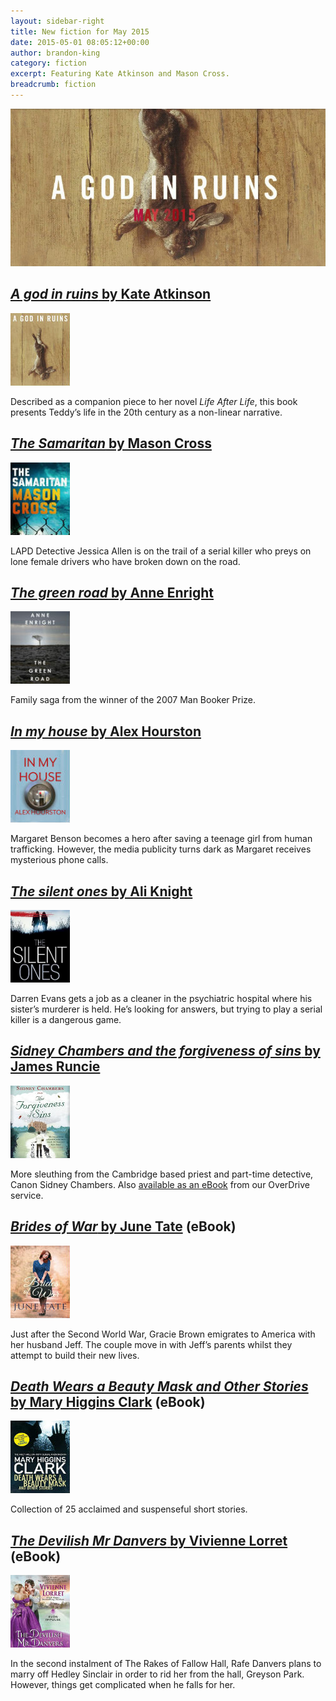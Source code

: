 ```yaml
---
layout: sidebar-right
title: New fiction for May 2015
date: 2015-05-01 08:05:12+00:00
author: brandon-king
category: fiction
excerpt: Featuring Kate Atkinson and Mason Cross.
breadcrumb: fiction
---
```

![A god in ruins by Kate Atkinson](/images/featured/featured-a-god-in-ruins.jpg)

## [<cite>A god in ruins</cite> by Kate Atkinson](https://suffolk.spydus.co.uk/cgi-bin/spydus.exe/ENQ/OPAC/BIBENQ/1985532?QRY=CTIBIB%3C%20IRN(103556)&QRYTEXT=A%20god%20in%20ruins)

[![A god in ruins by Kate Atkinson](/images/article/a-god-in-ruins.jpg)](https://suffolk.spydus.co.uk/cgi-bin/spydus.exe/ENQ/OPAC/BIBENQ/1985532?QRY=CTIBIB%3C%20IRN(103556)&QRYTEXT=A%20god%20in%20ruins)

Described as a companion piece to her novel <cite>Life After Life</cite>, this book presents Teddy&#8217;s life in the 20th century as a non-linear narrative.

## [<cite>The Samaritan</cite> by Mason Cross](https://suffolk.spydus.co.uk/cgi-bin/spydus.exe/ENQ/OPAC/BIBENQ/1999877?QRY=CTIBIB%3C%20IRN(1907836)&QRYTEXT=The%20Samaritan)

[![The Samaritan by Mason Cross](/images/article/the-samaritan.jpg)](https://suffolk.spydus.co.uk/cgi-bin/spydus.exe/ENQ/OPAC/BIBENQ/1999877?QRY=CTIBIB%3C%20IRN(1907836)&QRYTEXT=The%20Samaritan)

LAPD Detective Jessica Allen is on the trail of a serial killer who preys on lone female drivers who have broken down on the road.

## [<cite>The green road</cite> by Anne Enright](https://suffolk.spydus.co.uk/cgi-bin/spydus.exe/ENQ/OPAC/BIBENQ/1996963?QRY=CTIBIB%3C%20IRN(48743293)&QRYTEXT=The%20green%20road)

[![The green road by Anne Enright](/images/article/the-green-road.jpg)](https://suffolk.spydus.co.uk/cgi-bin/spydus.exe/ENQ/OPAC/BIBENQ/1996963?QRY=CTIBIB%3C%20IRN(48743293)&QRYTEXT=The%20green%20road)

Family saga from the winner of the 2007 Man Booker Prize.

## [<cite>In my house</cite> by Alex Hourston](https://suffolk.spydus.co.uk/cgi-bin/spydus.exe/ENQ/OPAC/BIBENQ/1995722?QRY=CTIBIB%3C%20IRN(9663877)&QRYTEXT=In%20my%20house)

[![In my house by Alex Hourston](/images/article/in-my-house.jpg)](https://suffolk.spydus.co.uk/cgi-bin/spydus.exe/ENQ/OPAC/BIBENQ/1995722?QRY=CTIBIB%3C%20IRN(9663877)&QRYTEXT=In%20my%20house)

Margaret Benson becomes a hero after saving a teenage girl from human trafficking. However, the media publicity turns dark as Margaret receives mysterious phone calls.

## [<cite>The silent ones</cite> by Ali Knight](https://suffolk.spydus.co.uk/cgi-bin/spydus.exe/ENQ/OPAC/BIBENQ/1992915?QRY=CTIBIB%3C%20IRN(49012770)&QRYTEXT=The%20silent%20ones)

[![The silent ones by Ali Knight](/images/article/the-silent-ones.jpg)](https://suffolk.spydus.co.uk/cgi-bin/spydus.exe/ENQ/OPAC/BIBENQ/1992915?QRY=CTIBIB%3C%20IRN(49012770)&QRYTEXT=The%20silent%20ones)

Darren Evans gets a job as a cleaner in the psychiatric hospital where his sister’s murderer is held. He&#8217;s looking for answers, but trying to play a serial killer is a dangerous game.

## [<cite>Sidney Chambers and the forgiveness of sins</cite> by James Runcie](https://suffolk.spydus.co.uk/cgi-bin/spydus.exe/ENQ/OPAC/BIBENQ/1991270?QRY=CTIBIB%3C%20IRN(48741715)&QRYTEXT=Sidney%20Chambers%20and%20the%20forgiveness%20of%20sins)

[![Sidney Chambers and the forgiveness of sins by James Runcie](/images/article/sidney-chambers-and-the-forgiveness-of-sins.jpg)](https://suffolk.spydus.co.uk/cgi-bin/spydus.exe/ENQ/OPAC/BIBENQ/1991270?QRY=CTIBIB%3C%20IRN(48741715)&QRYTEXT=Sidney%20Chambers%20and%20the%20forgiveness%20of%20sins)

More sleuthing from the Cambridge based priest and part-time detective, Canon Sidney Chambers. Also <a href="http://suffolklibraries.lib.overdrive.com/B30781EB-584C-415F-8D62-ED2D3D691CFA/10/50/en/ContentDetails.htm?id=C2FCF69C-4856-443C-AA87-64EB795FC478">available as an eBook</a> from our OverDrive service.

## [<cite>Brides of War</cite> by June Tate](http://suffolklibraries.lib.overdrive.com/B30781EB-584C-415F-8D62-ED2D3D691CFA/10/50/en/ContentDetails.htm?id=745C7545-E47F-45E5-B227-3FAAE3EA39C1) (eBook)

[![Brides of War by June Tate](/images/article/brides-of-war.jpg)](http://suffolklibraries.lib.overdrive.com/B30781EB-584C-415F-8D62-ED2D3D691CFA/10/50/en/ContentDetails.htm?id=745C7545-E47F-45E5-B227-3FAAE3EA39C1)

Just after the Second World War, Gracie Brown emigrates to America with her husband Jeff. The couple move in with Jeff&#8217;s parents whilst they attempt to build their new lives.

## [<cite>Death Wears a Beauty Mask and Other Stories</cite> by Mary Higgins Clark](http://suffolklibraries.lib.overdrive.com/B30781EB-584C-415F-8D62-ED2D3D691CFA/10/50/en/ContentDetails.htm?id=BBDE1DDF-2ED1-470C-B182-AC035DDBEC37) (eBook)

[![Death Wears a Beauty Mask and Other Stories by Mary Higgins Clark](/images/article/death-wears-a-beauty-mask.jpg)](http://suffolklibraries.lib.overdrive.com/B30781EB-584C-415F-8D62-ED2D3D691CFA/10/50/en/ContentDetails.htm?id=BBDE1DDF-2ED1-470C-B182-AC035DDBEC37)

Collection of 25 acclaimed and suspenseful short stories.

## [<cite>The Devilish Mr Danvers</cite> by Vivienne Lorret](http://suffolklibraries.lib.overdrive.com/B30781EB-584C-415F-8D62-ED2D3D691CFA/10/50/en/ContentDetails.htm?id=EF5BA90C-FA4E-4BE8-8CEC-F1288EC54B77) (eBook)

[![The Devilish Mr Danvers by Vivienne Lorret](/images/article/the-devilish-mr-danvers.jpg)](http://suffolklibraries.lib.overdrive.com/B30781EB-584C-415F-8D62-ED2D3D691CFA/10/50/en/ContentDetails.htm?id=EF5BA90C-FA4E-4BE8-8CEC-F1288EC54B77)

In the second instalment of The Rakes of Fallow Hall, Rafe Danvers plans to marry off Hedley Sinclair in order to rid her from the hall, Greyson Park. However, things get complicated when he falls for her.
